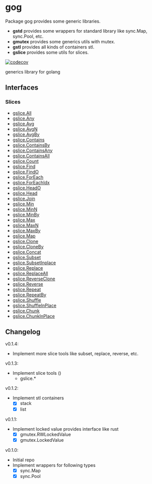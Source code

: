 # gog

Package gog provides some generic libraries.

- **gstd** provides some wrappers for standard library like sync.Map, sync.Pool, etc.
- **gmutex** provides some generics utils with mutex.
- **gstl** provides all kinds of containers stl.
- **gslice** provides some utils for slices.

[![codecov](https://codecov.io/gh/dashjay/gog/graph/badge.svg?token=QWD9F9EO1L)](https://codecov.io/gh/dashjay/gog)

generics library for golang


## Interfaces

### Slices
- [gslice.All](https://pkg.go.dev/github.com/dashjay/gog/gslice#All)
- [gslice.Any](https://pkg.go.dev/github.com/dashjay/gog/gslice#Any)
- [gslice.Avg](https://pkg.go.dev/github.com/dashjay/gog/gslice#Avg)
- [gslice.AvgN](https://pkg.go.dev/github.com/dashjay/gog/gslice#AvgN)
- [gslice.AvgBy](https://pkg.go.dev/github.com/dashjay/gog/gslice#AvgBy)
- [gslice.Contains](https://pkg.go.dev/github.com/dashjay/gog/gslice#Contains)
- [gslice.ContainsBy](https://pkg.go.dev/github.com/dashjay/gog/gslice#ContainsBy)
- [gslice.ContainsAny](https://pkg.go.dev/github.com/dashjay/gog/gslice#ContainsAny)
- [gslice.ContainsAll](https://pkg.go.dev/github.com/dashjay/gog/gslice#ContainsAll)
- [gslice.Count](https://pkg.go.dev/github.com/dashjay/gog/gslice#Count)
- [gslice.Find](https://pkg.go.dev/github.com/dashjay/gog/gslice#Find)
- [gslice.FindO](https://pkg.go.dev/github.com/dashjay/gog/gslice#FindO)
- [gslice.ForEach](https://pkg.go.dev/github.com/dashjay/gog/gslice#ForEach)
- [gslice.ForEachIdx](https://pkg.go.dev/github.com/dashjay/gog/gslice#ForEachIdx)
- [gslice.HeadO](https://pkg.go.dev/github.com/dashjay/gog/gslice#HeadO)
- [gslice.Head](https://pkg.go.dev/github.com/dashjay/gog/gslice#Head)
- [gslice.Join](https://pkg.go.dev/github.com/dashjay/gog/gslice#Join)
- [gslice.Min](https://pkg.go.dev/github.com/dashjay/gog/gslice#Min)
- [gslice.MinN](https://pkg.go.dev/github.com/dashjay/gog/gslice#MinN)
- [gslice.MinBy](https://pkg.go.dev/github.com/dashjay/gog/gslice#MinBy)
- [gslice.Max](https://pkg.go.dev/github.com/dashjay/gog/gslice#Max)
- [gslice.MaxN](https://pkg.go.dev/github.com/dashjay/gog/gslice#MaxN)
- [gslice.MaxBy](https://pkg.go.dev/github.com/dashjay/gog/gslice#MaxBy)
- [gslice.Map](https://pkg.go.dev/github.com/dashjay/gog/gslice#Map)
- [gslice.Clone](https://pkg.go.dev/github.com/dashjay/gog/gslice#Clone)
- [gslice.CloneBy](https://pkg.go.dev/github.com/dashjay/gog/gslice#CloneBy)
- [gslice.Concat](https://pkg.go.dev/github.com/dashjay/gog/gslice#Concat)
- [gslice.Subset](https://pkg.go.dev/github.com/dashjay/gog/gslice#Subset)
- [gslice.SubsetInplace](https://pkg.go.dev/github.com/dashjay/gog/gslice#SubsetInplace)
- [gslice.Replace](https://pkg.go.dev/github.com/dashjay/gog/gslice#Replace)
- [gslice.ReplaceAll](https://pkg.go.dev/github.com/dashjay/gog/gslice#ReplaceAll)
- [gslice.ReverseClone](https://pkg.go.dev/github.com/dashjay/gog/gslice#ReverseClone)
- [gslice.Reverse](https://pkg.go.dev/github.com/dashjay/gog/gslice#Reverse)
- [gslice.Repeat](https://pkg.go.dev/github.com/dashjay/gog/gslice#Repeat)
- [gslice.RepeatBy](https://pkg.go.dev/github.com/dashjay/gog/gslice#RepeatBy)
- [gslice.Shuffle](https://pkg.go.dev/github.com/dashjay/gog/gslice#Shuffle)
- [gslice.ShuffleInPlace](https://pkg.go.dev/github.com/dashjay/gog/gslice#ShuffleInPlace)
- [gslice.Chunk](https://pkg.go.dev/github.com/dashjay/gog/gslice#Chunk)
- [gslice.ChunkInPlace](https://pkg.go.dev/github.com/dashjay/gog/gslice#ChunkInPlace)
## Changelog

v0.1.4:
- Implement more slice tools like subset, replace, reverse, etc.

v0.1.3:
- Implement slice tools ()
  - gslice.*

v0.1.2:
- Implement stl containers
  - [x] stack
  - [x] list

v0.1.1:
- Implement locked value provides interface like rust
  - [x] gmutex.RWLockedValue
  - [x] gmutex.LockedValue

v0.1.0:
- Initial repo
- Implement wrappers for following types
  - [x] sync.Map
  - [x] sync.Pool